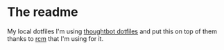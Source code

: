 # The readme
My local dotfiles
I'm using [thoughtbot dotfiles](https://github.com/thoughtbot/dotfiles) and put this on top of them thanks to [rcm](https://github.com/thoughtbot/rcm) that I'm using for it.
